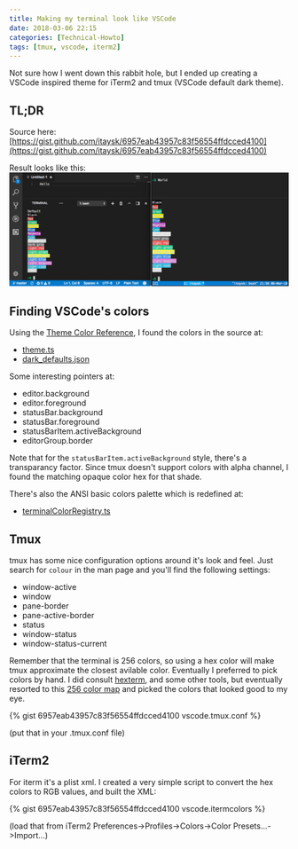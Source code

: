 ```yaml
---
title: Making my terminal look like VSCode
date: 2018-03-06 22:15
categories: [Technical-Howto]
tags: [tmux, vscode, iterm2]
---
```


Not sure how I went down this rabbit hole, but I ended up creating a VSCode inspired theme for iTerm2 and tmux (VSCode default dark theme).

## TL;DR

Source here:  
[https://gist.github.com/itaysk/6957eab43957c83f56554ffdcced4100](https://gist.github.com/itaysk/6957eab43957c83f56554ffdcced4100)

Result looks like this:  
![result](/images/2018-03-06-making-my-terminal-look-like-vscode_1.png)



## Finding VSCode's colors

Using the [Theme Color Reference](https://code.visualstudio.com/docs/getstarted/theme-color-reference), I found the colors in the source at:

- [theme.ts](https://github.com/Microsoft/vscode/blob/master/src/vs/workbench/common/theme.ts)
- [dark_defaults.json](https://github.com/Microsoft/vscode/blob/master/extensions/theme-defaults/themes/dark_defaults.json)

Some interesting pointers at:

- editor.background
- editor.foreground
- statusBar.background
- statusBar.foreground
- statusBarItem.activeBackground
- editorGroup.border

Note that for the `statusBarItem.activeBackground` style, there's a transparancy factor. Since tmux doesn't support colors with alpha channel, I found the matching opaque color hex for that shade.

There's also the ANSI basic colors palette which is redefined at:

- [terminalColorRegistry.ts](https://github.com/Microsoft/vscode/blob/92edecc7acd2694f4bc6fa68f08d971fc4721487/src/vs/workbench/parts/terminal/electron-browser/terminalColorRegistry.ts)

## Tmux

tmux has some nice configuration options around it's look and feel. Just search for `colour` in the man page and you'll find the following settings:

- window-active
- window
- pane-border
- pane-active-border
- status
- window-status
- window-status-current

Remember that the terminal is 256 colors, so using a hex color will make tmux approximate the closest avilable color. Eventually I preferred to pick colors by hand. I did consult [hexterm](https://www.npmjs.com/package/hexterm), and some other tools, but eventually resorted to this [256 color map](https://i.stack.imgur.com/e63et.png) and picked the colors that looked good to my eye.

{% gist 6957eab43957c83f56554ffdcced4100 vscode.tmux.conf %}

(put that in your .tmux.conf file)

## iTerm2

For iterm it's a plist xml. I created a very simple script to convert the hex colors to RGB values, and built the XML:

{% gist 6957eab43957c83f56554ffdcced4100 vscode.itermcolors %}

(load that from iTerm2 Preferences->Profiles->Colors->Color Presets...->Import...)


